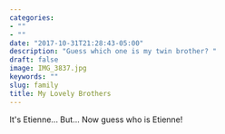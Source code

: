 ```yaml
---
categories:
- ""
- ""
date: "2017-10-31T21:28:43-05:00"
description: "Guess which one is my twin brother? "
draft: false
image: IMG_3837.jpg
keywords: ""
slug: family 
title: My Lovely Brothers 
---
```


It's Etienne... But... Now guess who is Etienne! 
